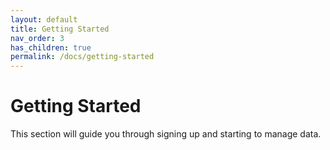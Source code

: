 ```yaml
---
layout: default
title: Getting Started
nav_order: 3
has_children: true
permalink: /docs/getting-started
---
```


# Getting Started

This section will guide you through signing up and starting to manage data.
